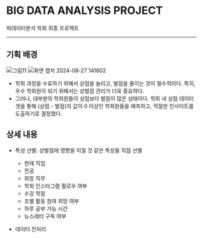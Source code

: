 # BIG DATA ANALYSIS PROJECT
빅데이터분석 학회 최종 프로젝트
***
## 기획 배경
![그림11](https://github.com/user-attachments/assets/0795689c-c1a0-4f14-9dae-c4a19ac2e490)
![화면 캡처 2024-08-27 141602](https://github.com/user-attachments/assets/df456310-1aba-4b21-b7b6-b19c60fe0c75)
* 학회 과정을 수료하기 위해서 상점을 늘리고, 벌점을 줄이는 것이 필수적이다. 특히, 우수 학회원이 되기 위해서는 상벌점 관리가 더욱 중요하다.
* 그러나, 대부분의 학회원들이 상점보다 벌점이 많은 상태이다. 학회 내 상점 데이터셋을 통해 (상점 - 벌점)의 값이 0 이상인 학회원들을 예측하고, 적절한 인사이트를 도출하기로 결정했다.

## 상세 내용
* 특성 선별: 상벌점에 영향을 미칠 것 같은 특성들 직접 선별
  - 현재 직업
  - 전공
  - 희망 직무
  - 학회 인스타그램 팔로우 여부
  - 수강 학점
  - 조별 활동 참여 희망 여부
  - 하루 공부 가능 시간
  - 뉴스레터 구독 여부

 * 데이터 전처리
